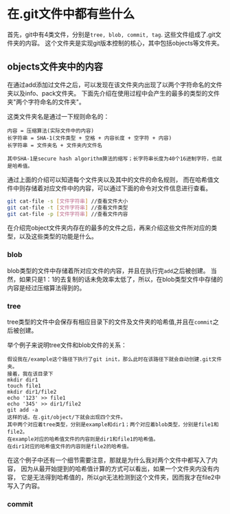 # 在.git文件中都有些什么

首先，git中有4类文件，分别是`tree, blob, commit, tag`. 这些文件组成了.git文件夹的内容。
这个文件夹是实现git版本控制的核心，其中包括objects等文件夹。

## objects文件夹中的内容

在通过add添加过文件之后，可以发现在该文件夹内出现了以两个字符命名的文件夹以及info、pack文件夹。
下面先介绍在使用过程中会产生的最多的类型的文件夹"两个字符命名的文件夹"。

这类文件夹名是通过一下规则命名的：

	内容 = 压缩算法(实际文件中的内容)
	长字符串 = SHA-1(文件类型 + 空格 + 内容长度 + 空字符 + 内容)
	长字符串 = 文件夹名 + 文件夹内文件名

	其中SHA-1是secure hash algorithm算法的缩写；长字符串长度为40个16进制字符，也就是哈希值。

通过上面的介绍可以知道每个文件夹以及其中的文件的命名规则，
而在哈希值文件中则存储着对应文件中的内容，可以通过下面的命令对文件信息进行查看。

```bash
git cat-file -s [文件字符串]	//查看文件大小
git cat-file -t [文件字符串]	//查看文件类型
git cat-file -p [文件字符串]	//查看文件内容
```

在介绍完object文件夹内存在的最多的文件之后，再来介绍这些文件所对应的类型，以及这些类型的功能是什么。

### blob

blob类型的文件中存储着所对应文件的内容，并且在执行完`add`之后被创建。
当然，如果只是1：1的去复制的话未免效率太低了，所以，在blob类型文件中存储的内容是经过压缩算法得到的。

### tree

tree类型的文件中会保存有相应目录下的文件及文件夹的哈希值,并且在`commit`之后被创建。

举个例子来说明tree文件和blob文件的关系：
```
假设我在/example这个路径下执行了git init，那么此时在该路径下就会自动创建.git文件夹。
接着，我在该目录下
mkdir dir1
touch file1
mkdir dir1/file2
echo '123' >> file1
echo '345' >> dir1/file2
git add -a
这样的话，在.git/object/下就会出现四个文件。
其中两个对应着tree类型，分别是example和dir1；两个对应着blob类型，分别是file1和file2。
在example对应的哈希值文件的内容则是dir1和file1的哈希值。
在dir1对应的哈希值文件的内容则是file2的哈希值。
```
在这个例子中还有一个细节需要注意，那就是为什么我对两个文件中都写入了内容，
因为从最开始提到的哈希值计算的方式可以看出，如果一个文件夹内没有内容，
它是无法得到哈希值的，所以git无法检测到这个文件夹，因而我才在file2中写入了内容。

### commit

